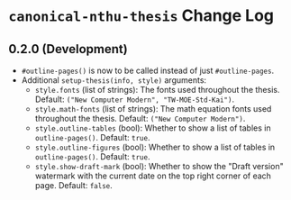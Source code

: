 # `canonical-nthu-thesis` Change Log

## 0.2.0 (Development)

- `#outline-pages()` is now to be called instead of just `#outline-pages`.
- Additional `setup-thesis(info, style)` arguments:
  - `style.fonts` (list of strings): The fonts used throughout the thesis.  Default: `("New Computer Modern", "TW-MOE-Std-Kai")`.
  - `style.math-fonts` (list of strings): The math equation fonts used throughout the thesis.  Default: `("New Computer Modern")`.
  - `style.outline-tables` (bool): Whether to show a list of tables in `outline-pages()`.  Default: `true`.
  - `style.outline-figures` (bool): Whether to show a list of tables in `outline-pages()`.  Default: `true`.
  - `style.show-draft-mark` (bool): Whether to show the "Draft version" watermark with the current date on the top right corner of each page.  Default: `false`.
